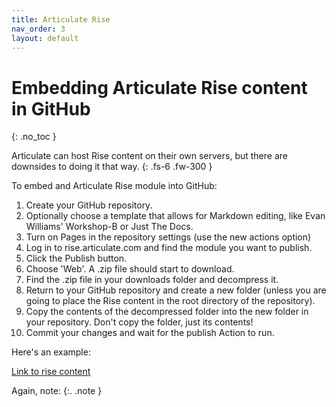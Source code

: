 ```yaml
---
title: Articulate Rise
nav_order: 3
layout: default
---
```


# Embedding Articulate Rise content in GitHub
{: .no_toc }

Articulate can host Rise content on their own servers, but there are downsides to doing it that way.
{: .fs-6 .fw-300 }
<!-- You can style the preceding line using .fs for font size and .fw for font weight -->

To embed and Articulate Rise module into GitHub:

1. Create your GitHub repository. 
2. Optionally choose a template that allows for Markdown editing, like Evan Williams' Workshop-B or Just The Docs.
3. Turn on Pages in the repository settings (use the new actions option)
4. Log in to rise.articulate.com and find the module you want to publish.
5. Click the Publish button.
6. Choose 'Web'. A .zip file should start to download.
7. Find the .zip file in your downloads folder and decompress it.
9. Return to your GitHub repository and create a new folder (unless you are going to place the Rise content in the root directory of the repository).
10. Copy the contents of the decompressed folder into the new folder in your repository. Don't copy the folder, just its contents!
11. Commit your changes and wait for the publish Action to run.

Here's an example: 

[Link to rise content](docs/rise/index.html)

Again, note: 
{:. .note }